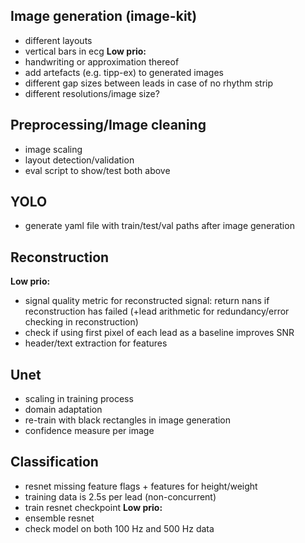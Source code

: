 ## Image generation (image-kit)
- different layouts
- vertical bars in ecg
**Low prio:**
- handwriting or approximation thereof
- add artefacts (e.g. tipp-ex) to generated images
- different gap sizes between leads in case of no rhythm strip
- different resolutions/image size?

## Preprocessing/Image cleaning
- image scaling
- layout detection/validation
- eval script to show/test both above

## YOLO
- generate yaml file with train/test/val paths after image generation

## Reconstruction
**Low prio:**
- signal quality metric for reconstructed signal: return nans if reconstruction has failed (+lead arithmetic for redundancy/error checking in reconstruction)
- check if using first pixel of each lead as a baseline improves SNR
- header/text extraction for features 

## Unet
- scaling in training process
- domain adaptation
- re-train with black rectangles in image generation
- confidence measure per image

## Classification
- resnet missing feature flags + features for height/weight 
- training data is 2.5s per lead (non-concurrent)
- train resnet checkpoint
**Low prio:**
- ensemble resnet
- check model on both 100 Hz and 500 Hz data 